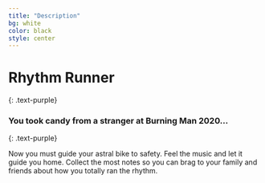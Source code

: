 ```yaml
---
title: "Description"
bg: white
color: black
style: center
---
```


# Rhythm Runner
{: .text-purple}

<span class="fa-stack subtlecircle" style="font-size:100px; background:rgba(255,166,0,0.1)">
  <i class="fa fa-circle fa-stack-2x text-white"></i>
  <i class="fa fa-bicycle fa-stack-1x text-orange"></i>
</span>

### You took candy from a stranger at Burning Man 2020...
{: .text-purple}

Now you must guide your astral bike to safety. Feel the music and let it guide you home.
Collect the most notes so you can brag to your family and friends about how you totally ran the rhythm.
